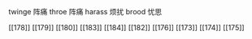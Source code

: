 




twinge 阵痛
throe 阵痛
harass 烦扰
brood 忧思

[[178]]
[[179]]
[[180]]
[[183]]
[[184]]
[[182]]
[[176]]
[[173]]
[[174]]
[[175]]
